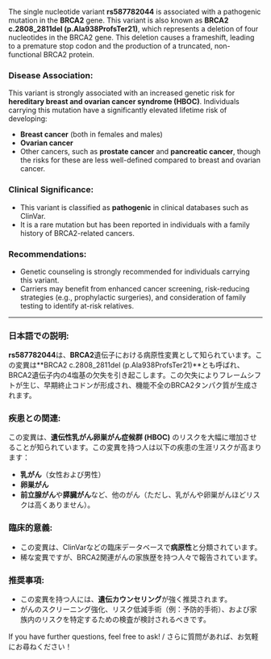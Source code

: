 The single nucleotide variant **rs587782044** is associated with a pathogenic mutation in the **BRCA2** gene. This variant is also known as **BRCA2 c.2808_2811del (p.Ala938ProfsTer21)**, which represents a deletion of four nucleotides in the BRCA2 gene. This deletion causes a frameshift, leading to a premature stop codon and the production of a truncated, non-functional BRCA2 protein.

### Disease Association:
This variant is strongly associated with an increased genetic risk for **hereditary breast and ovarian cancer syndrome (HBOC)**. Individuals carrying this mutation have a significantly elevated lifetime risk of developing:
- **Breast cancer** (both in females and males)
- **Ovarian cancer**
- Other cancers, such as **prostate cancer** and **pancreatic cancer**, though the risks for these are less well-defined compared to breast and ovarian cancer.

### Clinical Significance:
- This variant is classified as **pathogenic** in clinical databases such as ClinVar.
- It is a rare mutation but has been reported in individuals with a family history of BRCA2-related cancers.

### Recommendations:
- Genetic counseling is strongly recommended for individuals carrying this variant.
- Carriers may benefit from enhanced cancer screening, risk-reducing strategies (e.g., prophylactic surgeries), and consideration of family testing to identify at-risk relatives.

---

### 日本語での説明:
**rs587782044**は、**BRCA2**遺伝子における病原性変異として知られています。この変異は**BRCA2 c.2808_2811del (p.Ala938ProfsTer21)**とも呼ばれ、BRCA2遺伝子内の4塩基の欠失を引き起こします。この欠失によりフレームシフトが生じ、早期終止コドンが形成され、機能不全のBRCA2タンパク質が生成されます。

### 疾患との関連:
この変異は、**遺伝性乳がん卵巣がん症候群 (HBOC)** のリスクを大幅に増加させることが知られています。この変異を持つ人は以下の疾患の生涯リスクが高まります：
- **乳がん**（女性および男性）
- **卵巣がん**
- **前立腺がん**や**膵臓がん**など、他のがん（ただし、乳がんや卵巣がんほどリスクは高くありません）。

### 臨床的意義:
- この変異は、ClinVarなどの臨床データベースで**病原性**と分類されています。
- 稀な変異ですが、BRCA2関連がんの家族歴を持つ人々で報告されています。

### 推奨事項:
- この変異を持つ人には、**遺伝カウンセリング**が強く推奨されます。
- がんのスクリーニング強化、リスク低減手術（例：予防的手術）、および家族内のリスクを特定するための検査が検討されるべきです。

If you have further questions, feel free to ask! / さらに質問があれば、お気軽にお尋ねください！